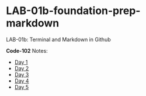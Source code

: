# LAB-01b-foundation-prep-markdown
LAB-01b: Terminal and Markdown in Github <br>

<strong>Code-102</strong>  Notes:

* [Day 1 ](./day-1/notes.md)
* [Day 2](./day-2/notes.md)
* [Day 3](./day-3/notes.md)
* [Day 4](./day-4/notes.md)
* [Day 5](./day-5/notes.md)